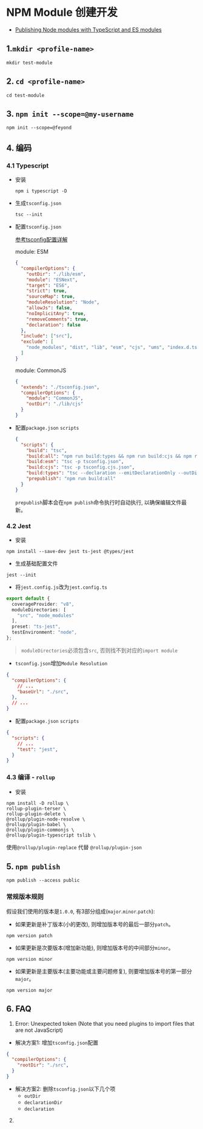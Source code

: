 # NPM Module 创建开发
 - [Publishing Node modules with TypeScript and ES modules](https://blog.logrocket.com/publishing-node-modules-typescript-es-modules/)


## 1.`mkdir <profile-name>`

```shell
mkdir test-module
```
## 2. `cd <profile-name>`
```shell
cd test-module
```

## 3. `npm init --scope=@my-username`
```shell
npm init --scope=@feyond
```

## 4. 编码
### 4.1 Typescript
- 安装
    ```shell
    npm i typescript -D
    ```
- 生成`tsconfig.json`
    ```shell
    tsc --init
    ```
- 配置`tsconfig.json`

    [参考tsconfig配置详解](https://juejin.cn/post/6844904093568221191)

    module: ESM
    ```json lines
    {
      "compilerOptions": {
        "outDir": "./lib/esm",
        "module": "ESNext",
        "target": "ES6",
        "strict": true,
        "sourceMap": true,
        "moduleResolution": "Node",
        "allowJs": false,
        "noImplicitAny": true,
        "removeComments": true,
        "declaration": false
      },
      "include": ["src"],
      "exclude": [
        "node_modules", "dist", "lib", "esm", "cjs", "ums", "index.d.ts", "typings"
      ]
    }
    ```
    module: CommonJS
    ```json lines
    {
      "extends": "./tsconfig.json",
      "compilerOptions": {
        "module": "CommonJS",
        "outDir": "./lib/cjs"
      }
    }
    ```

- 配置`package.json` `scripts`
    ```json
    {
      "scripts": {
        "build": "tsc",
        "build:all": "npm run build:types && npm run build:cjs && npm run build:esm",
        "build:esm": "tsc -p tsconfig.json",
        "build:cjs": "tsc -p tsconfig.cjs.json",
        "build:types": "tsc --declaration --emitDeclarationOnly --outDir ./lib",
        "prepublish": "npm run build:all"
      }
    }
    ```
    `prepublish`脚本会在`npm publish`命令执行时自动执行, 以确保编辑文件最新。

### 4.2 Jest

- 安装
```
npm install --save-dev jest ts-jest @types/jest
```

- 生成基础配置文件
```shell
jest --init
```
- 将`jest.config.js`改为`jest.config.ts`
```ts
export default {
  coverageProvider: "v8",
  moduleDirectories: [
    "src", "node_modules"
  ],
  preset: "ts-jest",
  testEnvironment: "node",
};
```
> `moduleDirectories`必须包含`src`, 否则找不到对应的`import module`

- `tsconfig.json`增加`Module Resolution`
```json lines
{
  "compilerOptions": {
    // ...
    "baseUrl": "./src",
  },
  // ...
}

```

- 配置`package.json` `scripts`
```json lines
{
  "scripts": {
    // ...
    "test": "jest",
  }
}

```
### 4.3 编译 - `rollup`

- 安装
```
npm install -D rollup \
rollup-plugin-terser \
rollup-plugin-delete \
@rollup/plugin-node-resolve \
@rollup/plugin-babel \
@rollup/plugin-commonjs \
@rollup/plugin-typescript tslib \
```
使用`@rollup/plugin-replace` 代替 `@rollup/plugin-json`

## 5. `npm publish`
```shell
npm publish --access public
```
### 常规版本规则

假设我们使用的版本是`1.0.0`, 有3部分组成(`major`.`minor`.`patch`):

- 如果更新是补丁版本(小的更改), 则增加版本号的最后一部分`patch`。
```shell
npm version patch
```

- 如果更新是次要版本(增加新功能), 则增加版本号的中间部分`minor`。
```shell
npm version minor
```

- 如果更新是主要版本(主要功能或主要问题修复), 则要增加版本号的第一部分`major`。
```shell
npm version major
```

## 6. FAQ
1. Error: Unexpected token (Note that you need plugins to import files that are not JavaScript)
  - 解决方案1: 增加`tsconfig.json`配置
  ```json lines
  {
    "compilerOptions": {
      "rootDir": "./src",
    }
  }
  ```
  - 解决方案2: 删除`tsconfig.json`以下几个项 
    - `outDir`
    - `declarationDir`
    - `declaration`
2. 